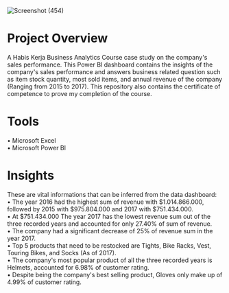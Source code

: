 ![Screenshot (454)](https://user-images.githubusercontent.com/102712597/210583709-2ec91997-9dda-4ecc-ab95-833315455f52.png)



# Project Overview
A Habis Kerja Business Analytics Course case study on the company's sales performance. This Power BI dashboard contains the insights of the company's sales performance and answers business related question such as item stock quantity, most sold items, and annual revenue of the company (Ranging from 2015 to 2017). This repository also contains the certificate of competence to prove my completion of the course.

# Tools
• Microsoft Excel <br>
• Microsoft Power BI

# Insights
These are vital informations that can be inferred from the data dashboard:  <br>
• The year 2016 had the highest sum of revenue with $1.014.866.000, followed by 2015 with $975.804.000 and 2017 with $751.434.000.  <br>
• At $751.434.000 The year 2017 has the lowest revenue sum out of the three recorded years and accounted for only 27.40% of sum of revenue.  <br>
• The company had a significant decrease of 25% of revenue sum in the year 2017.  <br>
• Top 5 products that need to be restocked are Tights, Bike Racks, Vest, Touring Bikes, and Socks (As of 2017).  <br>
• The company's most popular product of all the three recorded years is Helmets, accounted for 6.98% of customer rating.  <br>
• Despite being the company's best selling product, Gloves only make up of 4.99% of customer rating.

